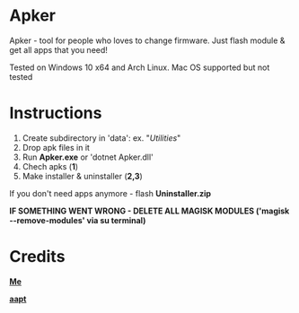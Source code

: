 # Apker
Apker - tool for people who loves to change firmware. Just flash module &amp; get all apps that you need!

Tested on Windows 10 x64 and Arch Linux. Mac OS supported but not tested

# Instructions
1. Create subdirectory in 'data': ex. "*Utilities*"
2. Drop apk files in it
3. Run **Apker.exe** or 'dotnet Apker.dll'
4. Chech apks (**1**)
5. Make installer & uninstaller (**2,3**)

If you don't need apps anymore - flash **Uninstaller.zip**

**IF SOMETHING WENT WRONG - DELETE ALL MAGISK MODULES ('magisk --remove-modules' via su terminal)**
# Credits

[**Me**](https://github.com/AlexeyZavar)

[**aapt**](https://developer.android.com/studio/command-line/aapt2)
